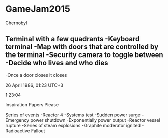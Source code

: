 # GameJam2015

Chernobyl

Terminal with a few quadrants
-Keyboard terminal
-Map with doors that are controlled by the terminal
-Security camera to toggle between
-Decide who lives and who dies
-

-Once a door closes it closes


26 April 1986, 01:23 UTC+3

1:23:04

Inspiration Papers Please


Series of events
-Reactor 4
-Systems test
-Sudden power surge
-Emergency power shutdown
-Exponentially power output
-Reactor vessel rupture
-Series of steam explosions
-Graphite moderator ignited
-Radioactive Fallout
